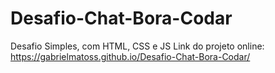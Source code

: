 # Desafio-Chat-Bora-Codar
Desafio Simples, com HTML, CSS e JS
Link do projeto online: https://gabrielmatoss.github.io/Desafio-Chat-Bora-Codar/
